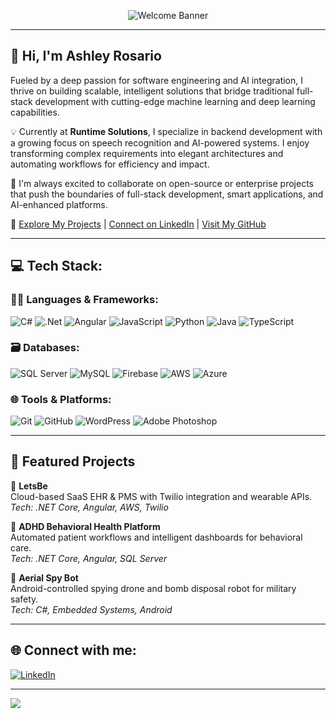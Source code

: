 <p align="center">
  <img src="https://readme-typing-svg.demolab.com?font=Fira+Code&size=22&duration=4000&pause=1000&color=F1F71D&center=true&vCenter=true&width=800&lines=Welcome+to+Ashley%27s+GitHub+Profile!;+Senior+.NET+Developer+|+Full-Stack+Developer+" alt="Welcome Banner" />
</p>


---

## 👋 Hi, I'm **Ashley Rosario**

Fueled by a deep passion for software engineering and AI integration, I thrive on building scalable, intelligent solutions that bridge traditional full-stack development with cutting-edge machine learning and deep learning capabilities.

💡 Currently at **Runtime Solutions**, I specialize in backend development with a growing focus on speech recognition and AI-powered systems. I enjoy transforming complex requirements into elegant architectures and automating workflows for efficiency and impact.

🤝 I'm always excited to collaborate on open-source or enterprise projects that push the boundaries of full-stack development, smart applications, and AI-enhanced platforms.

🔗 [Explore My Projects](https://github.com/ashleyrosario-sdn) | [Connect on LinkedIn](https://www.linkedin.com/in/ashleyrosario06) | [Visit My GitHub](https://github.com/ashleyrosario-sdn)

---

## 💻 Tech Stack:

### 👩‍💻 Languages & Frameworks:
![C#](https://img.shields.io/badge/c%23-%23239120.svg?style=plastic&logo=csharp&logoColor=white)
![.Net](https://img.shields.io/badge/.NET-5C2D91?style=plastic&logo=.net&logoColor=white)
![Angular](https://img.shields.io/badge/angular-%23DD0031.svg?style=plastic&logo=angular&logoColor=white)
![JavaScript](https://img.shields.io/badge/javascript-%23323330.svg?style=plastic&logo=javascript&logoColor=%23F7DF1E)
![Python](https://img.shields.io/badge/python-3670A0?style=plastic&logo=python&logoColor=ffdd54)
![Java](https://img.shields.io/badge/java-%23ED8B00.svg?style=plastic&logo=openjdk&logoColor=white)
![TypeScript](https://img.shields.io/badge/typescript-%23007ACC.svg?style=plastic&logo=typescript&logoColor=white)

### 🗃️ Databases:
![SQL Server](https://img.shields.io/badge/sql--server-%23CC2927.svg?style=plastic&logo=microsoftsqlserver&logoColor=white)
![MySQL](https://img.shields.io/badge/mysql-4479A1.svg?style=plastic&logo=mysql&logoColor=white)
![Firebase](https://img.shields.io/badge/firebase-%23039BE5.svg?style=plastic&logo=firebase)
![AWS](https://img.shields.io/badge/AWS-%23FF9900.svg?style=plastic&logo=amazon-aws&logoColor=white)
![Azure](https://img.shields.io/badge/azure-%230072C6.svg?style=plastic&logo=microsoftazure&logoColor=white)

### 🌐 Tools & Platforms:
![Git](https://img.shields.io/badge/git-%23F05033.svg?style=plastic&logo=git&logoColor=white)
![GitHub](https://img.shields.io/badge/github-%23121011.svg?style=plastic&logo=github&logoColor=white)
![WordPress](https://img.shields.io/badge/WordPress-%23117AC9.svg?style=plastic&logo=WordPress&logoColor=white)
![Adobe Photoshop](https://img.shields.io/badge/Photoshop-%2331A8FF.svg?style=plastic&logo=adobephotoshop&logoColor=white)

---

## 🚀 Featured Projects

🔹 **LetsBe**  
Cloud-based SaaS EHR & PMS with Twilio integration and wearable APIs.  
*Tech: .NET Core, Angular, AWS, Twilio*

🔹 **ADHD Behavioral Health Platform**  
Automated patient workflows and intelligent dashboards for behavioral care.  
*Tech: .NET Core, Angular, SQL Server*

🔹 **Aerial Spy Bot**  
Android-controlled spying drone and bomb disposal robot for military safety.  
*Tech: C#, Embedded Systems, Android*

---

## 🌐 Connect with me:
[![LinkedIn](https://img.shields.io/badge/LinkedIn-%230077B5.svg?logo=linkedin&logoColor=white)](https://www.linkedin.com/in/ashleyrosario06)

---

[![](https://visitcount.itsvg.in/api?id=ashleyrosario-sdn&icon=0&color=0)](https://visitcount.itsvg.in)

